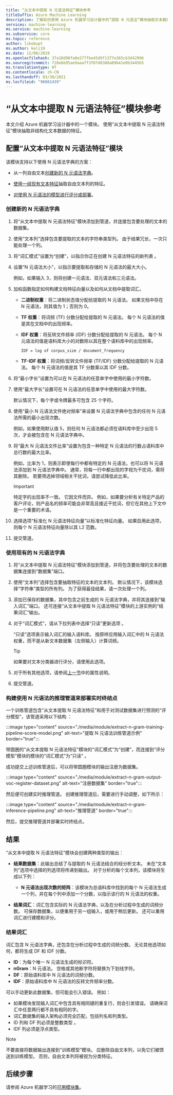 ```yaml
---
title: “从文本中提取 N 元语法特征”模块参考
titleSuffix: Azure Machine Learning
description: 了解如何使用 Azure 机器学习设计器中的“提取 N 元语法”模块抽取文本数据的特征。
services: machine-learning
ms.service: machine-learning
ms.subservice: core
ms.topic: reference
author: likebupt
ms.author: keli19
ms.date: 12/08/2019
ms.openlocfilehash: 37a10d90fa0e277fbe45d9f1377e365cb3d42996
ms.sourcegitcommit: f28ebb95ae9aaaff3f87d8388a09b41e0b3445b5
ms.translationtype: HT
ms.contentlocale: zh-CN
ms.lasthandoff: 03/30/2021
ms.locfileid: "96861439"
---
```

# <a name="extract-n-gram-features-from-text-module-reference"></a>“从文本中提取 N 元语法特征”模块参考

本文介绍 Azure 机器学习设计器中的一个模块。 使用“从文本中提取 N 元语法特征”模块抽取非结构化文本数据的特征。 

## <a name="configuration-of-the-extract-n-gram-features-from-text-module"></a>配置“从文本中提取 N 元语法特征”模块

该模块支持以下使用 N 元语法字典的方案：

* 从一列自由文本[创建新的 N 元语法字典](#create-a-new-n-gram-dictionary)。

* [使用一组现有文本特征](#use-an-existing-n-gram-dictionary)抽取自由文本列的特征。

* [对使用 N 元语法的模型进行评分或部署](#build-inference-pipeline-that-uses-n-grams-to-deploy-a-real-time-endpoint)。

### <a name="create-a-new-n-gram-dictionary"></a>创建新的 N 元语法字典

1.  将“从文本中提取 N 元语法特征”模块添加到管道，并连接包含要处理的文本的数据集。

1.  使用“文本列”选择包含要提取的文本的字符串类型列。 由于结果冗长，一次只能处理一个列。

1. 将“词汇模式”设置为“创建”，以指示你正在创建 N 元语法特征的新列表 。 

1. 设置“N 元语法大小”，以指示要提取和存储的 N 元语法的最大大小。 

    例如，如果输入 3，则将创建一元语法、双元语法和三元语法。

1. 加权函数指定如何构建文档特征向量以及如何从文档中提取词汇。

    * **二进制权重**：将二进制状态值分配给提取的 N 元语法。 如果文档中存在 N 元语法，则其值为 1；否则为 0。

    * **TF 权重**：将词频 (TF) 分数分配给提取的 N 元语法。 每个 N 元语法的值是其在文档中的出现频率。

    * **IDF 权重**：将反转文件频率 (IDF) 分数分配给提取的 N 元语法。 每个 N 元语法的值是语料库大小的对数除以其在整个语料库中的出现频率。
    
      `IDF = log of corpus_size / document_frequency`
 
    *  **TF-IDF 权重**：将词频/反转文件频率 (TF/IDF) 分数分配给提取的 N 元语法。 每个 N 元语法的值是其 TF 分数乘以其 IDF 分数。

1. 将“最小字长”设置为可以在 N 元语法的任意单字中使用的最小字符数。

1. 使用“最大字长”设置可在 N 元语法的任意单字中使用的最大字符数。

    默认情况下，每个字或令牌最多可包含 25 个字符。

1. 使用“最小 N 元语法文件绝对频率”来设置 N 元语法字典中包含的任何 N 元语法所需的最小出现次数。 

    例如，如果使用默认值 5，则任何 N 元语法都必须在语料库中至少出现 5 次，才会被包含在 N 元语法字典中。 

1.  将“最大 N 元语法文件比率”设置为包含一种特定 N 元语法的行数占语料库中总行数的最大比率。

    例如，比率为 1，则表示即使每行中都有特定的 N 元语法，也可以将 N 元语法添加到 N 元语法字典中。 通常，将每一行中都出现的字视为干扰词，需将其删除。 若要筛选掉领域相关干扰词，请尝试降低此比率。

    > [!IMPORTANT]
    > 特定字的出现率不一致。 它因文件而异。 例如，如果要分析有关特定产品的客户评论，则产品名的频率可能会非常高且接近干扰词，但它在其他上下文中是一个重要的术语。

1. 选择选项“标准化 N 元语法特征向量”以标准化特征向量。 如果启用此选项，则每个 N 元语法特征向量除以其 L2 范数。

1. 提交管道。

### <a name="use-an-existing-n-gram-dictionary"></a>使用现有的 N 元语法字典

1.  将“从文本中提取 N 元语法特征”模块添加到管道，并将包含要处理的文本的数据集连接到“数据集”端口。

1.  使用“文本列”选择包含要抽取特征的文本的文本列。 默认情况下，该模块选择“字符串”类型的所有列。 为了获得最佳结果，请一次处理一个列。

1. 添加已保存的数据集，其中包含之前生成的 N 元语法字典，并将其连接到“输入词汇”端口。 还可连接“从文本中提取 N 元语法特征”模块的上游实例的“结果词汇”输出。

1. 对于“词汇模式”，请从下拉列表中选择“只读”更新选项 。

   “只读”选项表示输入词汇的输入语料库。 按原样应用输入词汇中的 N 元语法权重，而不是从新文本数据集（左侧输入）计算词频。

   > [!TIP]
   > 如果要对文本分类器进行评分，请使用此选项。

1.  对于所有其他选项，请参阅[上一节](#create-a-new-n-gram-dictionary)中的属性说明。

1.  提交管道。

### <a name="build-inference-pipeline-that-uses-n-grams-to-deploy-a-real-time-endpoint"></a>构建使用 N 元语法的推理管道来部署实时终结点

一个训练管道包含“从文本提取 N 元语法特征”和用于对测试数据集进行预测的“评分模型”，该管道采用以下结构 ：

:::image type="content" source="./media/module/extract-n-gram-training-pipeline-score-model.png" alt-text="提取 N 元语法训练管道示例" border="true":::

带圆圈的“从文本提取 N 元语法特征”模块的“词汇模式”为“创建”，而连接到“评分模型”模块的模块的“词汇模式”为“只读”     。

成功提交上述训练管道后，可以将带圆圈模块的输出注册为数据集。

:::image type="content" source="./media/module/extract-n-gram-output-voc-register-dataset.png" alt-text="注册数据集" border="true":::

然后便可创建实时推理管道。 创建推理管道后，需要进行手动调整，如下所示：

:::image type="content" source="./media/module/extract-n-gram-inference-pipeline.png" alt-text="推理管道" border="true":::

然后，提交推理管道并部署实时终结点。

## <a name="results"></a>结果

“从文本中提取 N 元语法特征”模块会创建两种类型的输出： 

* **结果数据集**：此输出总结了与提取的 N 元语法结合的经分析文本。 未在“文本列”选项中选择的列选项将传递到输出。 对于分析的每个文本列，该模块将生成以下列：

  * **N 元语法出现次数的矩阵**：该模块为总语料库中找到的每个 N 元语法生成一个列，并在每个列中添加一个分数，以指示该行的 N 元语法的权重。 

* **结果词汇**：词汇包含实际的 N 元语法字典，以及在分析过程中生成的词频分数。 可保存数据集，以便重用于另一组输入，或用于稍后更新。 还可以重用词汇进行建模和评分。

### <a name="result-vocabulary"></a>结果词汇

词汇包含 N 元语法字典，还包含在分析过程中生成的词频分数。 无论其他选项如何，都将生成 DF 和 IDF 分数。

+ **ID**：为每个唯一 N 元语法生成的标识符。
+ **nGram**：N 元语法。 空格或其他断字符将替换为下划线字符。
+ **DF**：原始语料库中 N 元语法的词频分数。
+ **IDF**：原始语料库中 N 元语法的反转文件频率分数。

可以手动更新此数据集，但可能会引入错误。 例如：

* 如果模块发现输入词汇中包含具有相同键的重复行，则会引发错误。 请确保词汇中任意两行都不具有相同的字。
* 词汇数据集的输入架构必须完全匹配，包括列名和列类型。 
* ID 列和 DF 列必须是整数类型 。 
* IDF 列必须是浮点类型。

> [!Note]
> 不要直接将数据输出连接到“训练模型”模块。 应删除自由文本列，以免它们被馈送到训练模型。 否则，自由文本列将被视为分类特征。

## <a name="next-steps"></a>后续步骤

请参阅 Azure 机器学习的[可用模块集](module-reference.md)。
